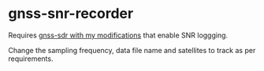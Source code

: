 # gnss-snr-recorder

Requires [gnss-sdr with my modifications](https://github.com/dryairship/gnss-sdr/tree/dump-snr) that enable SNR loggging.

Change the sampling frequency, data file name and satellites to track as per requirements.
